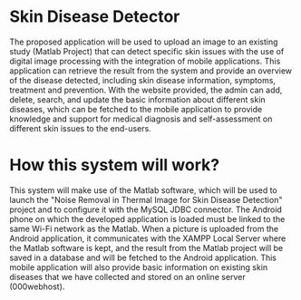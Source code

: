 # Skin Disease Detector
The proposed application will be used to upload an image to an existing study (Matlab Project) that can detect specific skin issues with the use of digital image processing with the integration of mobile applications. This application can retrieve the result from the system and provide an overview of the disease detected, including skin disease information, symptoms, treatment and prevention. With the website provided, the admin can add, delete, search, and update the basic information about different skin diseases, which can be fetched to the mobile application to provide knowledge and support for medical diagnosis and self-assessment on different skin issues to the end-users.

# How this system will work?
This system will make use of the Matlab software, which will be used to launch the "Noise Removal in Thermal Image for Skin Disease Detection" project and to configure it with the MySQL JDBC connector. The Android phone on which the developed application is loaded must be linked to the same Wi-Fi network as the Matlab.
When a picture is uploaded from the Android application, it communicates with the XAMPP Local Server where the Matlab software is kept, and the result from the Matlab project will be saved in a database and will be fetched to the Android application.
This mobile application will also provide basic information on existing skin diseases that we have collected and stored on an online server (000webhost). 
